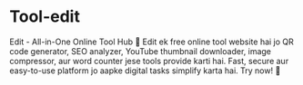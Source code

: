 # Tool-edit
Edit - All-in-One Online Tool Hub 🚀  Edit ek free online tool website hai jo QR code generator, SEO analyzer, YouTube thumbnail downloader, image compressor, aur word counter jese tools provide karti hai. Fast, secure aur easy-to-use platform jo aapke digital tasks simplify karta hai. Try now! 🌟
